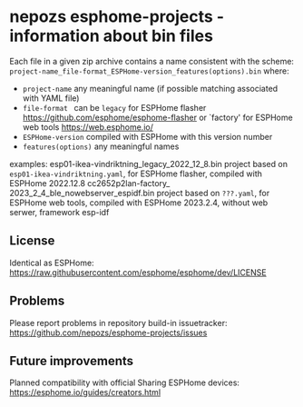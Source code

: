 # nepozs esphome-projects - information about bin files

Each file in a given zip archive contains a name consistent with the scheme:
`project-name_file-format_ESPHome-version_features(options).bin`
where:
- `project-name` any meaningful name (if possible matching associated with YAML file)
- `file-format ` can be `legacy` for ESPHome flasher https://github.com/esphome/esphome-flasher or `factory' for ESPHome web tools https://web.esphome.io/
- `ESPHome-version` compiled with ESPHome with this version number
- `features(options)` any meaningful names

examples:
esp01-ikea-vindriktning_legacy_2022_12_8.bin
project based on `esp01-ikea-vindriktning.yaml`, for ESPHome flasher, compiled with ESPHome 2022.12.8
cc2652p2lan-factory_ 2023_2_4_ble_nowebserver_espidf.bin
project based on `???.yaml`, for ESPHome web tools, compiled with ESPHome 2023.2.4, without web serwer, framework esp-idf

## License

Identical as ESPHome: https://raw.githubusercontent.com/esphome/esphome/dev/LICENSE

## Problems

Please report problems in repository build-in issuetracker: https://github.com/nepozs/esphome-projects/issues

## Future improvements

Planned compatibility with official Sharing ESPHome devices: https://esphome.io/guides/creators.html
